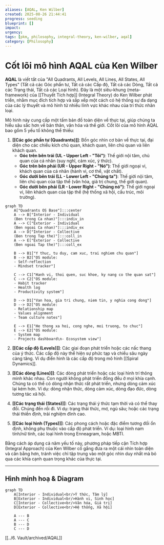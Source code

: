 ```yaml
---
aliases: [AQAL, Ken Wilber]
created: 2025-08-26 21:44:41
progress: seeding
blueprint: []
impact:
urgency:
tags: [pkm, philosophy, integral-theory, ken-wilber, aqal]
category: [Philosophy]
---
```


# Cốt lõi mô hình AQAL của Ken Wilber

**AQAL** là viết tắt của "All Quadrants, All Levels, All Lines, All States, All Types" (Tất cả các Góc phần tư, Tất cả các Cấp độ, Tất cả các Dòng, Tất cả các Trạng thái, Tất cả các Loại hình). Đây là một siêu-khung (meta-framework) của [[Thuyết Tích hợp]] (Integral Theory) do Ken Wilber phát triển, nhằm mục đích tích hợp và sắp xếp một cách có hệ thống sự đa dạng của các lý thuyết và mô hình từ nhiều lĩnh vực khác nhau của tri thức nhân loại.

Mô hình này cung cấp một tấm bản đồ toàn diện về thực tại, giúp chúng ta hiểu sâu sắc hơn về bản thân, văn hóa và thế giới. Cốt lõi của mô hình AQAL bao gồm 5 yếu tố không thể thiếu:

1. **[[Các góc phần tư (Quadrants)]]**: Bốn góc nhìn cơ bản về thực tại, đại diện cho các chiều kích chủ quan, khách quan, liên chủ quan và liên khách quan.
   - **Góc trên bên trái (UL - Upper Left - "Tôi")**: Thế giới nội tâm, chủ quan của cá nhân (suy nghĩ, cảm xúc, ý thức).
   - **Góc trên bên phải (UR - Upper Right - "Nó")**: Thế giới ngoại vi, khách quan của cá nhân (hành vi, cơ thể, vật chất).
   - **Góc dưới bên trái (LL - Lower Left - "Chúng ta")**: Thế giới nội tâm, liên chủ quan của tập thể (văn hóa, giá trị chung, thế giới quan).
   - **Góc dưới bên phải (LR - Lower Right - "Chúng nó")**: Thế giới ngoại vi, liên khách quan của tập thể (hệ thống xã hội, cấu trúc, môi trường).

```mermaid
graph TD
    A["Quadrants OS Base"]:::center
    A --> B["Interior - Individual
    (Ben trong Ca nhan)"]:::indiv_in
    A --> C["Exterior - Individual
    (Ben ngoai Ca nhan)"]:::indiv_ex
    A --> D["Interior - Collective
    (Ben trong Tap the)"]:::coll_in
    A --> E["Exterior - Collective
    (Ben ngoai Tap the)"]:::coll_ex

    B --> B1["Y thuc, tu duy, cam xuc, trai nghiem chu quan"]
    B --> B2["OS module:
    - Self-reflection
    - Mindset tracker"]

    C --> C1["Hanh vi, thoi quen, suc khoe, ky nang co the quan sat"]
    C --> C2["OS module:
    - Habit tracker
    - Health log
    - Productivity system"]

    D --> D1["Van hoa, gia tri chung, niem tin, y nghia cong dong"]
    D --> D2["OS module:
    - Relationship map
    - Values alignment
    - Team culture notes"]

    E --> E1["He thong xa hoi, cong nghe, moi truong, to chuc"]
    E --> E2["OS module:
    - System map
    - Projects dashboard\n- Ecosystem view"]

```

2. **[[Các cấp độ (Levels)]]**: Các giai đoạn phát triển hoặc các nấc thang của ý thức. Các cấp độ này thể hiện sự phức tạp và chiều sâu ngày càng tăng. Ví dụ điển hình là các cấp độ trong mô hình [[Spiral Dynamics]].

3. **[[Các dòng (Lines)]]**: Các dòng phát triển hoặc các loại hình trí thông minh khác nhau. Con người không phát triển đồng đều ở mọi khía cạnh. Chúng ta có thể có dòng nhận thức rất phát triển, nhưng dòng cảm xúc lại kém hơn. Ví dụ: dòng nhận thức, dòng cảm xúc, dòng đạo đức, dòng tương tác xã hội.

4. **[[Các trạng thái (States)]]**: Các trạng thái ý thức tạm thời và có thể thay đổi. Chúng đến rồi đi. Ví dụ: trạng thái thức, mơ, ngủ sâu; hoặc các trạng thái thiền định, trải nghiệm đỉnh cao.

5. **[[Các loại hình (Types)]]**: Các phong cách hoặc đặc điểm tương đối ổn định, không phụ thuộc vào cấp độ phát triển. Ví dụ: loại hình nam tính/nữ tính, các loại hình trong Enneagram, hoặc MBTI.

Bằng cách áp dụng cả năm yếu tố này, phương pháp tiếp cận Tích hợp (Integral Approach) của Ken Wilber cố gắng đưa ra một cái nhìn toàn diện và cân bằng hơn, tránh việc chỉ tập trung vào một góc nhìn duy nhất mà bỏ qua các khía cạnh quan trọng khác của thực tại.

---

## Hình minh hoạ & Diagram

```mermaid
graph TD
    A[Interior - Individual<br/>Ý thức, Tâm lý]
    B[Exterior - Individual<br/>Hành vi, Sinh học]
    C[Interior - Collective<br/>Văn hóa, Giá trị]
    D[Exterior - Collective<br/>Hệ thống, Xã hội]

    A --- B
    A --- C
    B --- D
    C --- D
```

[[../6. Vault/archived/AQAL]]
